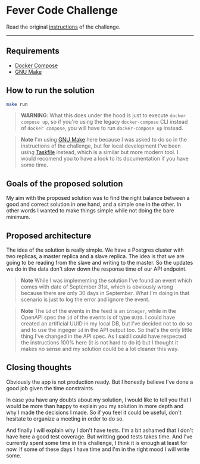 # Fever Code Challenge

Read the original [instructions](instructions.md) of the challenge.

***

## Requirements
- [Docker Compose](https://docs.docker.com/compose/)
- [GNU Make](https://www.gnu.org/software/make/)

## How to run the solution
```sh
make run
```

> **WARNING**:
> What this does under the hood is just to execute `docker compose up`, so if you're using the legacy `docker-compose` CLI instead of `docker compose`, you will have to run `docker-compose up` instead.

> **Note**
> I'm using [GNU Make](https://www.gnu.org/software/make/) here because I was asked to do so in the instructions of the challenge, but for local development I've been using [Taskfile](https://taskfile.dev/) instead, which is a similar but more modern tool. I would recomend you to have a look to its documentation if you have some time.

## Goals of the proposed solution
My aim with the proposed solution was to find the right balance between a good and correct solution in one hand, and a simple one in the other. In other words I wanted to make things simple while not doing the bare minimum.

## Proposed architecture
The idea of the solution is really simple. We have a Postgres cluster with two replicas, a master replica and a slave replica. The idea is that we are going to be reading from the slave and writing to the master. So the updates we do in the data don't slow down the response time of our API endpoint.

> **Note**
> While I was implementing the solution I've found an event which comes with date of September 31st, which is obviously wrong because there are only 30 days in September. What I'm doing in that scenario is just to log the error and ignore the event.

> **Note**
> The `id` of the events in the feed is an `integer`, while in the OpenAPI spec the `id` of the events is of type `UUID`. I could have created an artificial UUID in my local DB, but I've decided not to do so and to use the ingeger `id` in the API output too. So that's the only little thing I've changed in the API spec. As I said I could have respected the instructions 100% here (it is not hard to do it) but I thought it makes no sense and my solution could be a lot cleaner this way.

## Closing thoughts
Obviously the app is not production ready. But I honestly believe I've done a good job given the time constraints.

In case you have any doubts about my solution, I would like to tell you that I would be more than happy to explain you my solution in more depth and why I made the decisions I made. So if you feel it could be useful, don't hesitate to organize a meeting in order to do so.

And finally I will explain why I don't have tests. I'm a bit ashamed that I don't have here a good test coverage. But writting good tests takes time. And I've currently spent some time in this challenge, I think it is enough at least for now. If some of these days I have time and I'm in the right mood I will write some.
